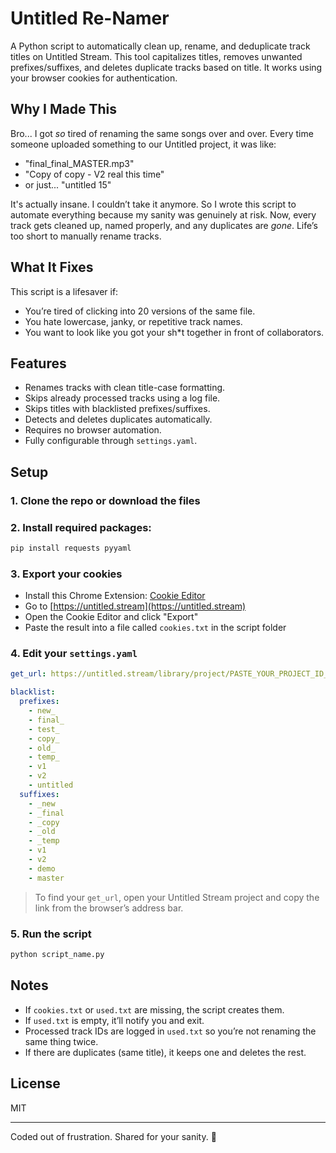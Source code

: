 # Untitled Re-Namer

A Python script to automatically clean up, rename, and deduplicate track titles on Untitled Stream. This tool capitalizes titles, removes unwanted prefixes/suffixes, and deletes duplicate tracks based on title. It works using your browser cookies for authentication.

## Why I Made This

Bro... I got *so* tired of renaming the same songs over and over. Every time someone uploaded something to our Untitled project, it was like:

- "final_final_MASTER.mp3"
- "Copy of copy - V2 real this time"
- or just... "untitled 15"

It's actually insane. I couldn’t take it anymore. So I wrote this script to automate everything because my sanity was genuinely at risk. Now, every track gets cleaned up, named properly, and any duplicates are *gone*. Life’s too short to manually rename tracks.

## What It Fixes

This script is a lifesaver if:
- You’re tired of clicking into 20 versions of the same file.
- You hate lowercase, janky, or repetitive track names.
- You want to look like you got your sh*t together in front of collaborators.

## Features

- Renames tracks with clean title-case formatting.
- Skips already processed tracks using a log file.
- Skips titles with blacklisted prefixes/suffixes.
- Detects and deletes duplicates automatically.
- Requires no browser automation.
- Fully configurable through `settings.yaml`.

## Setup

### 1. Clone the repo or download the files

### 2. Install required packages:
```bash
pip install requests pyyaml
```

### 3. Export your cookies
- Install this Chrome Extension: [Cookie Editor](https://chromewebstore.google.com/detail/cookie-editor/ookdjilphngeeeghgngjabigmpepanpl?hl=en-US&utm_source=ext_sidebar)
- Go to [https://untitled.stream](https://untitled.stream)
- Open the Cookie Editor and click "Export"
- Paste the result into a file called `cookies.txt` in the script folder

### 4. Edit your `settings.yaml`
```yaml
get_url: https://untitled.stream/library/project/PASTE_YOUR_PROJECT_ID_HERE

blacklist:
  prefixes:
    - new_
    - final_
    - test_
    - copy_
    - old_
    - temp_
    - v1
    - v2
    - untitled
  suffixes:
    - _new
    - _final
    - _copy
    - _old
    - _temp
    - v1
    - v2
    - demo
    - master
```
> To find your `get_url`, open your Untitled Stream project and copy the link from the browser’s address bar.

### 5. Run the script
```bash
python script_name.py
```

## Notes
- If `cookies.txt` or `used.txt` are missing, the script creates them.
- If `used.txt` is empty, it’ll notify you and exit.
- Processed track IDs are logged in `used.txt` so you’re not renaming the same thing twice.
- If there are duplicates (same title), it keeps one and deletes the rest.

## License
MIT

---
Coded out of frustration. Shared for your sanity. 😤
